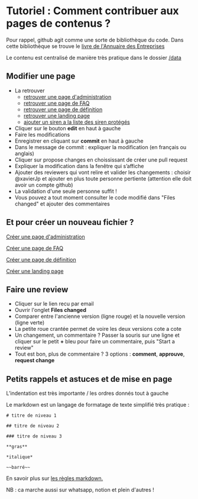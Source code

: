 # Tutoriel : Comment contribuer aux pages de contenus ?

Pour rappel, github agit comme une sorte de bibliothèque du code. Dans cette bibliothèque se trouve le [livre de l'Annuaire des Entreprises](https://github.com/annuaire-entreprises-data-gouv-fr/site)

Le contenu est centralisé de manière très pratique dans le dossier [/data](https://github.com/annuaire-entreprises-data-gouv-fr/site/tree/main/data)

## Modifier une page

- La retrouver
  - [retrouver une page d'administration](https://github.com/annuaire-entreprises-data-gouv-fr/site/tree/main/data/administration)
  - [retrouver une page de FAQ](https://github.com/annuaire-entreprises-data-gouv-fr/site/tree/main/data/faq)
  - [retrouver une page de définition](https://github.com/annuaire-entreprises-data-gouv-fr/site/tree/main/data/definitions)
  - [retrouver une landing page](https://github.com/annuaire-entreprises-data-gouv-fr/site/tree/main/data/landing-page)
  - [ajouter un siren a la liste des siren protégés](https://github.com/annuaire-entreprises-data-gouv-fr/site/tree/main/public/protected-siren.txt)
- Cliquer sur le bouton **edit** en haut à gauche
- Faire les modifications
- Enregistrer en cliquant sur **commit** en haut à gauche 
- Dans le message de commit : expliquer la modification (en français ou anglais)
- Cliquer sur propose changes en choississant de créer une pull request
- Expliquer la modification dans la fenêtre qui s’affiche
- Ajouter des reviewers qui vont relire et valider les changements : choisir @xavierJp et ajouter en plus toute personne pertiente (attention elle doit avoir un compte github)
- La validation d'une seule personne suffit !
- Vous pouvez a tout moment consulter le code modifié dans "Files changed" et ajouter des commentaires

## Et pour créer un nouveau fichier ? 

[Créer une page d'administration](https://github.com/annuaire-entreprises-data-gouv-fr/site/new/main/data/administrations?filename=nouvelle-administration.md&value=slug%3A%20le%20nom%20du%20fichier%20sans%20le%20.yml%0Ashort%3A%20le%20sigle%20de%20l%27administration%20ex%20Insee%0Asite%3A%20le%20site%20officiel%0AlogoType%3A%20paysage%20%7C%20portrait%20selon%20le%20sens%20du%20logo%0Along%3A%20ex%20Institut%20national%20de%20la%20statistique%20et%20des%20%C3%A9tudes%20%C3%A9conomiques%20%28Insee%29%0Acontact%3A%20mail%20ou%20lien%0AapiMonitors%3A%20la%20liste%20des%20api%0A%20%20-%20apigouvLink%3A%20lien%20apigouv%20%28facultatif%29%0A%20%20%20%20apiSlug%3A%20un%20slug%20d%27api%20unique%0A%20%20%20%20apiName%3A%20le%20nom%0A%20%20%20%20id%3A%20l%27id%20du%20monitoring%0AdataSources%3A%20la%20liste%20des%20jdd%0A%20%20-%20label%3A%20nom%0A%20%20%20%20apiSlug%3A%20slug%20de%20l%27API%20qui%20donne%20acc%C3%A9s%20au%20jdd%20si%20il%20y%20en%20a%20une%0A%20%20%20%20datagouvLink%3A%20lien%20vers%20le%20jdd%20datagouv%20si%20il%20y%20en%20a%20un%0A%20%20%20%20keywords%3A%20liste%20des%20principales%20donn%C3%A9es%20a%20trouver%20dans%20le%20jdd%20s%C3%A9par%C3%A9es%20par%20une%20virgule%0Adescription%3A%20une%20description%20de%20l%27administration%2C%20sa%20mission%2C%20ses%20principales%20donn%C3%A9es)

[Créer une page de FAQ](https://github.com/annuaire-entreprises-data-gouv-fr/site/new/main/data/faq?filename=nouvelle-faq.md&value=administrations%3A%20la%20liste%20des%20administrations%20concern%C3%A9es%20%28pour%20connaitre%20la%20liste%20possible%20voir%20la%20liste%20des%20fichiers%20administrations%20dans%20https%3A%2F%2Fgithub.com%2Fetalab%2Fannuaire-entreprises-site%2Ftree%2Fmain%2Fdata%2Fadministration%29%0Atargets%3A%20la%20liste%20des%20cibles%20%C3%A0%20choisir%20parmi%20%3A%20agent%20%7C%20particulier%20%7C%20dirigeant%20%7C%20independant%0Atitle%3A%20titre%0Aseo%3A%20description%20et%20titre%20pour%20le%20SEO%0A%20%20description%3A%0A%20%20title%3A%20si%20pas%20de%20titre%20sp%C3%A9cifi%C3%A9%2C%20le%20titre%20principal%20sera%20utilis%C3%A9%0Abody%3A%20corps%20de%20texte%20%28markdown%29%0Acta%3A%0A%20%20label%3A%20libell%C3%A9%20du%20CTA%0A%20%20to%3A%20url%20%28externe%20%28https%3A%2F%2F%29%20ou%20interne%20en%20commencant%20par%20%2F%29%0Amore%3A%0A%20%20-%20label%3A%20libell%C3%A9%0A%20%20%20%20href%3A%20url)

[Créer une page de définition](https://github.com/annuaire-entreprises-data-gouv-fr/site/new/main/data/definitions?filename=nouvelle-definition.md&value=administrations%3A%20la%20liste%20des%20administrations%20concern%C3%A9es%20%28pour%20connaitre%20la%20liste%20possible%20voir%20la%20liste%20des%20fichiers%20administrations%20dans%20https%3A%2F%2Fgithub.com%2Fetalab%2Fannuaire-entreprises-site%2Ftree%2Fmain%2Fdata%2Fadministration%29%0Atargets%3A%20la%20liste%20des%20cibles%20%C3%A0%20choisir%20parmi%20%3A%20agent%20%7C%20particulier%20%7C%20dirigeant%20%7C%20independant%0Atitle%3A%20titre%0Aseo%3A%20description%20et%20titre%20pour%20le%20SEO%0A%20%20description%3A%0A%20%20title%3A%20si%20pas%20de%20titre%20sp%C3%A9cifi%C3%A9%2C%20le%20titre%20principal%20sera%20utilis%C3%A9%0Abody%3A%20corps%20de%20texte%20%28markdown%29%0Acta%3A%0A%20%20label%3A%20libell%C3%A9%20du%20CTA%0A%20%20to%3A%20url%20%28externe%20%28https%3A%2F%2F%29%20ou%20interne%20en%20commencant%20par%20%2F%29%0Amore%3A%0A%20%20-%20label%3A%20libell%C3%A9%0A%20%20%20%20href%3A%20url)

[Créer une landing page](https://github.com/annuaire-entreprises-data-gouv-fr/site/new/main/data/landing-pages?filename=nouvelle-landing-page.md&value=slug%3A%20ici%20mettre%20le%20nom%20du%20fichier%0Atitle%3A%20titre%20de%20la%20page%0Adescription%3A%20sous-titre%0AfooterLabel%3A%20libell%C3%A9%20dans%20le%20footer%0Apublished%3A%20true%20ou%20false%2C%20si%20a%20false%20la%20page%20n%27est%20pas%20visible%20dans%20le%20footer%0Afilter%3A%20%23%20demander%20de%20l%27aide%20des%20d%C3%A9veloppeurs%0Aseo%3A%0A%20%20title%3A%20titre%20SEO%0A%20%20description%3A%20description%20SEO%0Areassurance%3A%0A%20%20-%20title%3A%20titre%20bloc%201%0A%20%20%20%20body%3A%20corps%20bloc%201%0A%20%20-%20title%3A%20titre%20bloc%202%0A%20%20%20%20body%3A%20body%20block%202%0A%20%20-%20title%3A%20titre%20bloc%203%0A%20%20%20%20body%3A%20body%20block%203%0Adatasources%3A%20la%20liste%20des%20administrations%20concern%C3%A9es%20%28pour%20connaitre%20la%20liste%20possible%20voir%20la%20liste%20des%20fichiers%20administrations%20dans%20https%3A%2F%2Fgithub.com%2Fetalab%2Fannuaire-entreprises-site%2Ftree%2Fmain%2Fdata%2Fadministration%29%0Abody%3A%20le%20corps%20du%20texte%2C%20en%20markdown)

## Faire une review

- Cliquer sur le lien recu par email
- Ouvrir l'onglet **Files changed**
- Comparer entre l'ancienne version (ligne rouge) et la nouvelle version (ligne verte)
- La petite roue crantée permet de voire les deux versions cote a cote
- Un changement, un commentaire ? Passer la souris sur une ligne et cliquer sur le petit **+** bleu pour faire un commentaire, puis "Start a review"
- Tout est bon, plus de commentaire ? 3 options : **comment**, **approuve**, **request change**

## Petits rappels et astuces et de mise en page

L’indentation est très importante / les ordres donnés tout à gauche 

Le markdown est un langage de formatage de texte simplifié très pratique : 

```
# titre de niveau 1 

## titre de niveau 2 

### titre de niveau 3 

**gras**

*italique*

~~barré~~
```

En savoir plus sur [les règles markdown.](https://docs.github.com/fr/get-started/writing-on-github/getting-started-with-writing-and-formatting-on-github/basic-writing-and-formatting-syntax)

NB : ca marche aussi sur whatsapp, notion et plein d'autres !
